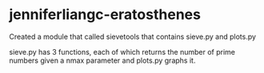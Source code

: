 # jenniferliangc-eratosthenes

Created a module that called sievetools that contains sieve.py and plots.py

sieve.py has 3 functions, each of which returns the number of prime numbers given a nmax parameter and plots.py graphs it.
